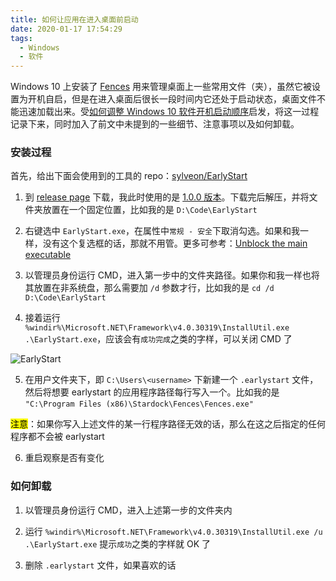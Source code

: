 ```yaml
---
title: 如何让应用在进入桌面前启动
date: 2020-01-17 17:54:29
tags:
  - Windows
  - 软件
---
```


Windows 10 上安装了 [Fences](https://www.stardock.com/products/fences/) 用来管理桌面上一些常用文件（夹），虽然它被设置为开机自启，但是在进入桌面后很长一段时间内它还处于启动状态，桌面文件不能迅速加载出来。受[如何调整 Windows 10 软件开机启动顺序](https://meta.appinn.net/t/windows-10-windows-10/13337)启发，将这一过程记录下来，同时加入了前文中未提到的一些细节、注意事项以及如何卸载。

<!-- more -->

### 安装过程

首先，给出下面会使用到的工具的 repo：[sylveon/EarlyStart](https://github.com/sylveon/EarlyStart)

1. 到 [release page](https://github.com/sylveon/EarlyStart/releases) 下载，我此时使用的是 [1.0.0 版本](https://github.com/sylveon/EarlyStart/releases/download/1.0.0/EarlyStart.zip)。下载完后解压，并将文件夹放置在一个固定位置，比如我的是 `D:\Code\EarlyStart`

2. 右键选中 `EarlyStart.exe`，在属性中`常规 - 安全`下取消勾选。如果和我一样，没有这个复选框的话，那就不用管。更多可参考：[Unblock the main executable](https://www.tenforums.com/tutorials/5357-unblock-file-windows-10-a.html#option1)

3. 以管理员身份运行 CMD，进入第一步中的文件夹路径。如果你和我一样也将其放置在非系统盘，那么需要加 `/d` 参数才行，比如我的是 `cd /d D:\Code\EarlyStart`

4. 接着运行 `%windir%\Microsoft.NET\Framework\v4.0.30319\InstallUtil.exe .\EarlyStart.exe`，应该会有`成功完成`之类的字样，可以关闭 CMD 了

![EarlyStart](https://upyun.iamzs.top/2001/EarlyStart.png)

5. 在用户文件夹下，即 `C:\Users\<username>` 下新建一个 `.earlystart` 文件，然后将想要 earlystart 的应用程序路径每行写入一个。比如我的是 `"C:\Program Files (x86)\Stardock\Fences\Fences.exe"`

<mark>注意</mark>：如果你写入上述文件的某一行程序路径无效的话，那么在这之后指定的任何程序都不会被 earlystart

6. 重启观察是否有变化

### 如何卸载

1. 以管理员身份运行 CMD，进入上述第一步的文件夹内

2. 运行 `%windir%\Microsoft.NET\Framework\v4.0.30319\InstallUtil.exe /u .\EarlyStart.exe` 提示`成功`之类的字样就 OK 了

3. 删除 `.earlystart` 文件，如果喜欢的话
